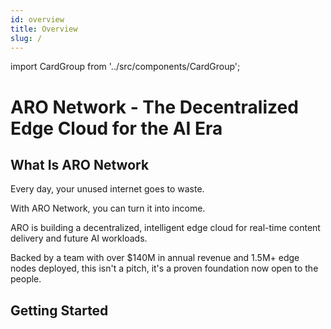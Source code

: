 ```yaml
---
id: overview
title: Overview
slug: /
---
```

import CardGroup from '../src/components/CardGroup';

# ARO Network - The Decentralized Edge Cloud for the AI Era 

## What Is ARO Network 

Every day, your unused internet goes to waste.

With ARO Network, you can turn it into income.

ARO is building a decentralized, intelligent edge cloud for real-time content delivery and future AI workloads. 

Backed by a team with over $140M in annual revenue and 1.5M+ edge nodes deployed, this isn't a pitch, it's a proven foundation now open to the people.

## Getting Started

<CardGroup />
